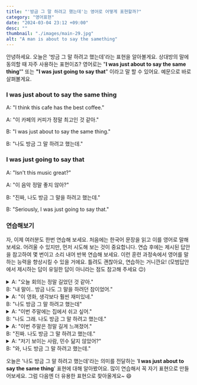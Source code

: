 ```yaml
---
title: "'방금 그 말 하려고 했는데'는 영어로 어떻게 표현할까?"
category: "영어표현"
date: "2024-03-04 23:12 +09:00"
desc: ""
thumbnail: "./images/main-29.jpg"
alt: "A man is about to say the samething"
---
```


안녕하세요. 오늘은 '방금 그 말 하려고 했는데'라는 표현을 알아볼게요. 상대방의 말에 동의할 때 자주 사용하는 표현이죠? 영어로는 "**I was just about to say the same thing'**" 또는 **"I was just going to say that**" 이라고 말 할 수 있어요. 예문으로 바로 살펴볼게요.

### I was just about to say the same thing

A: "I think this cafe has the best coffee."

A: "이 카페의 커피가 정말 최고인 것 같아."

B: "I was just about to say the same thing."

B: "나도 방금 그 말 하려고 했는데."

### I was just going to say that

A: "Isn't this music great?"

A: "이 음악 정말 좋지 않아?"

B: "진짜, 나도 방금 그 말을 하려고 했는데."

B: "Seriously, I was just going to say that."

### 연습해보기

자, 이제 여러분도 한번 연습해 보세요. 처음에는 한국어 문장을 읽고 이를 영어로 말해보세요. 어려울 수 있지만, 먼저 시도해 보는 것이 중요합니다. 연습 후에는 제시된 답안을 참고하여 몇 번이고 소리 내어 반복 연습해 보세요. 이런 훈련 과정속에서 영어를 말하는 능력을 향상시킬 수 있을 거에요. 틀려도 괜찮아요, 연습하는 거니깐요! (모범답안에서 제시하는 답이 유일한 답이 아니라는 점도 참고해 주세요 😉)

<details>
  <summary>A: "오늘 회의는 정말 길었던 것 같아."<br>B: "내 말이.. 방금 나도 그 말을 하려던 참이었어."
</summary>
<span>A: "Today's meeting felt really long."<br>B: "Exactly, I was just about to say the same thing."</span>
</details>

<details>
  <summary>A: "이 영화, 생각보다 훨씬 재미있네."<br>B: "나도 방금 그 말 하려고 했는데"</summary>
<span>A: "This movie is much more enjoyable than I expected."<br>B: "I was just about to say the same thing."</span>
</details>

<details>
  <summary>A: "이번 주말에는 집에서 쉬고 싶어."<br>B: "나도 그래. 나도 방금 그 말 하려고 했는데."</summary>
<span>A: "I just want to rest at home this weekend."<br>B: "Me too. I was just about to say the same thing."</span>
</details>

<details>
  <summary>A: "이번 주말은 정말 길게 느껴졌어."<br>B: "진짜. 나도 방금 그 말 하려고 했는데."</summary>
<span>A: "This weekend felt really long."<br>B: "Truly. I was just going to say that."</span>
</details>

<details>
  <summary>A: "저기 보이는 사람, 민수 닮지 않았어?"<br>B: "와, 나도 방금 그 말 하려고 했는데."</summary>
<span>A: Doesn't that person over there look like Minsu?"<br>B: Wow. I was just going to say that!"</span>
</details>

오늘은 '나도 방금 그 말 하려고 했는데'라는 의미를 전달하는 '**I was just about to say the same thing**' 표현에 대해 알아봤어요. 많이 연습해서 꼭 자기 표현으로 만들어보세요. 그럼 다음엔 더 유용한 표현으로 찾아올게요~ 😄
